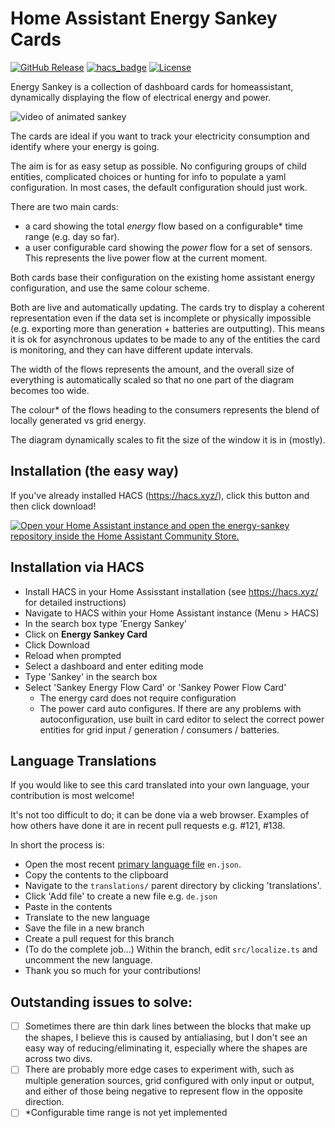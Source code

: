 # Home Assistant Energy Sankey Cards

[![GitHub Release][releases-shield]][releases]
[![hacs_badge](https://img.shields.io/badge/HACS-Custom-41BDF5.svg?style=for-the-badge)](https://github.com/hacs/integration)
[![License][license-shield]](LICENSE.md)

Energy Sankey is a collection of dashboard cards for homeassistant, dynamically displaying the flow of electrical energy and power.

![video of animated sankey](video.gif)

The cards are ideal if you want to track your electricity consumption and identify where your energy is going.

The aim is for as easy setup as possible. No configuring groups of child entities, complicated choices or hunting for info to populate a yaml configuration. In most cases, the default configuration should just work.

There are two main cards:

- a card showing the total _energy_ flow based on a configurable\* time range (e.g. day so far).
- a user configurable card showing the _power_ flow for a set of sensors. This represents the live power flow at the current moment.

Both cards base their configuration on the existing home assistant energy configuration, and use the same colour scheme.

Both are live and automatically updating. The cards try to display a coherent representation even if the data set is incomplete or physically impossible (e.g. exporting more than generation + batteries are outputting). This means it is ok for asynchronous updates to be made to any of the entities the card is monitoring, and they can have different update intervals.

The width of the flows represents the amount, and the overall size of everything is automatically scaled so that no one part of the diagram becomes too wide.

The colour\* of the flows heading to the consumers represents the blend of locally generated vs grid energy.

The diagram dynamically scales to fit the size of the window it is in (mostly).

## Installation (the easy way)

If you've already installed HACS (https://hacs.xyz/), click this button and then click download!

[![Open your Home Assistant instance and open the energy-sankey repository inside the Home Assistant Community Store.](https://my.home-assistant.io/badges/hacs_repository.svg)](https://my.home-assistant.io/redirect/hacs_repository/?owner=davet2001&repository=energy-sankey&category=dashboard)

## Installation via HACS

- Install HACS in your Home Assisstant installation (see https://hacs.xyz/ for detailed instructions)
- Navigate to HACS within your Home Assistant instance (Menu > HACS)
- In the search box type 'Energy Sankey'
- Click on **Energy Sankey Card**
- Click Download
- Reload when prompted
- Select a dashboard and enter editing mode
- Type 'Sankey' in the search box
- Select 'Sankey Energy Flow Card' or 'Sankey Power Flow Card'
  - The energy card does not require configuration
  - The power card auto configures. If there are any problems with autoconfiguration, use built in card editor to select the correct power entities for grid input / generation / consumers / batteries.

## Language Translations

If you would like to see this card translated into your own language, your contribution is most welcome!

It's not too difficult to do; it can be done via a web browser.
Examples of how others have done it are in recent pull requests e.g. #121, #138.

In short the process is:

- Open the most recent [primary language file](blob/main/src/translations/en.json) `en.json`.
- Copy the contents to the clipboard
- Navigate to the `translations/` parent directory by clicking 'translations'.
- Click 'Add file' to create a new file e.g. `de.json`
- Paste in the contents
- Translate to the new language
- Save the file in a new branch
- Create a pull request for this branch
- (To do the complete job...) Within the branch, edit `src/localize.ts` and uncomment the new language.
- Thank you so much for your contributions!

## Outstanding issues to solve:

- [ ] Sometimes there are thin dark lines between the blocks that make up the shapes, I believe this is caused by antialiasing, but I don't see an easy way of reducing/eliminating it, especially where the shapes are across two divs.
- [ ] There are probably more edge cases to experiment with, such as multiple generation sources, grid configured with only input or output, and either of those being negative to represent flow in the opposite direction.
- [ ] \*Configurable time range is not yet implemented

[license-shield]: https://img.shields.io/github/license/davet2001/homeassistant-energy-sankey-card.svg?style=for-the-badge
[releases-shield]: https://img.shields.io/github/release/davet2001/homeassistant-energy-sankey-card?style=for-the-badge
[releases]: https://github.com/davet2001/homeassistant-energy-sankey-card/releases
